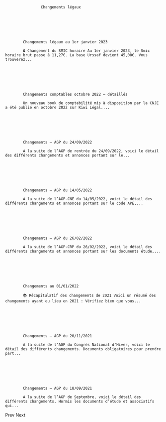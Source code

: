 




					Changements légaux				







			Changements légaux au 1er janvier 2023	

			💲 Changement du SMIC horaire Au 1er janvier 2023, le Smic horaire brut passe à 11,27€. La base Urssaf devient 45,08€. Vous trouverez...		







			Changements comptables octobre 2022 – détaillés	

			Un nouveau book de comptabilité mis à disposition par la CNJE a été publié en octobre 2022 sur Kiwi Légal....		







			Changements – AGP du 24/09/2022	

			A la suite de l’AGP de rentrée du 24/09/2022, voici le détail des différents changements et annonces portant sur le...		







			Changements – AGP du 14/05/2022	

			A la suite de l’AGP-CNE du 14/05/2022, voici le détail des différents changements et annonces portant sur le code APE,...		







			Changements – AGP du 26/02/2022	

			A la suite de l’AGP-CRP du 26/02/2022, voici le détail des différents changements et annonces portant sur les documents étude,...		







			Changements au 01/01/2022	

			📚 Récapitulatif des changements de 2021 Voici un résumé des changements ayant eu lieu en 2021 : Vérifiez bien que vous...		







			Changements – AGP du 20/11/2021	

			A la suite de l’AGP du Congrès National d’Hiver, voici le détail des différents changements. Documents obligatoires pour prendre part...		







			Changements – AGP du 18/09/2021	

			A la suite de l’AGP de Septembre, voici le détail des différents changements. Hormis les documents d’étude et associatifs qui...		





Prev
Next

